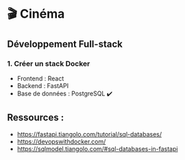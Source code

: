 # 🎬 Cinéma

## Développement Full-stack

### 1. Créer un stack Docker

- Frontend : React
- Backend : FastAPI
- Base de données : PostgreSQL ✔️


## Ressources : 

- https://fastapi.tiangolo.com/tutorial/sql-databases/
- https://devopswithdocker.com/
- https://sqlmodel.tiangolo.com/#sql-databases-in-fastapi

